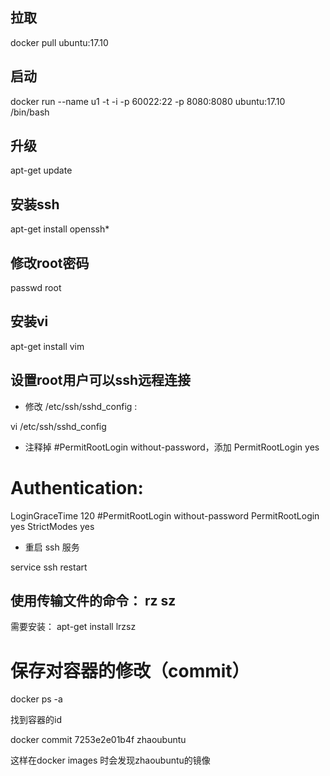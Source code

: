 ## 拉取

 docker pull ubuntu:17.10

## 启动

docker run --name u1 -t -i -p 60022:22 -p 8080:8080 ubuntu:17.10 /bin/bash

## 升级

apt-get update

## 安装ssh

apt-get install openssh*

## 修改root密码

passwd root

## 安装vi

apt-get install vim

## 设置root用户可以ssh远程连接

- 修改 /etc/ssh/sshd_config :

vi /etc/ssh/sshd_config

- 注释掉 #PermitRootLogin without-password，添加 PermitRootLogin yes

# Authentication:
LoginGraceTime 120
#PermitRootLogin without-password
PermitRootLogin yes
StrictModes yes

- 重启 ssh  服务

service ssh restart

## 使用传输文件的命令： rz  sz
需要安装：  apt-get install lrzsz



#  保存对容器的修改（commit）

docker ps -a

找到容器的id

docker commit 7253e2e01b4f zhaoubuntu

这样在docker images 时会发现zhaoubuntu的镜像
